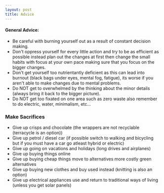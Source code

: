```yaml
---
layout: post
title: Advice
---
```


#### General Advice:
- Be careful with burning yourself out as a result of constant decision making.
- Don't oppress yourself for every little action and try to be as efficient as possible instead plan out the changes at first then change the small habits with focus at your own pace making sure that you focus on the bigger changes.
- Don't get yourself too nutrientantly deficient as this can lead into burnout (black bags under eyes, mental fog, fatigue), its worse if you aren't able to make changes due to mental problems.
- Do NOT get to overwhelmed by the thinking about the minor details (always bring it back to the bigger picture).
- Do NOT get too fixated on one area such as zero waste also remember to do electric, water, minimalism, etc...

### Make Sacrifices
- Give up crisps and chocolate (the wrappers are not recyclable (terracycle is an option))
- Give up petrol / diesel car (if possible switch to walking and bicycling  but if you must have a car go atleast hybrid or electric)
- Give up going on vacations and holidays (long drives and airplanes)
- Give up buying things online
- Give up buying cheap things move to alternatives more costly green alternatives
- Give up buying new clothes and buy used instead (knitting is also an option)
- Give up electrical appliances use and return to traditional ways of living (unless you get solar panels)
